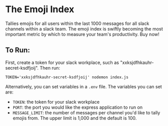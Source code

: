 # The Emoji Index

Tallies emojis for all users within the last 1000 messages for all slack channels within a slack team. The emoji index is swiftly becoming the most important metric by which to measure your team's productivity. Buy now!

## To Run:

First, create a token for your slack workplace, such as "xxksjdfhkauhr-secret-ksdfjoij". Then run:

```
TOKEN='xxksjdfhkauhr-secret-ksdfjoij' nodemon index.js
```

Alternatively, you can set variables in a `.env` file. The variables you can set are:

- `TOKEN`: the token for your slack workplace
- `PORT`: the port you would like the express application to run on
- `MESSAGE_LIMIT`: the number of messages per channel you'd like to tally emojis from. The upper limit is 1,000 and the default is 100.

